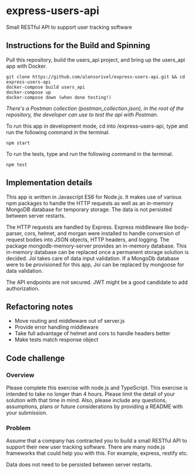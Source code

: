 # express-users-api

Small RESTful API to support user tracking software

## Instructions for the Build and Spinning

Pull this repository, build the users_api project, and bring up the users_api app with Docker.

```
git clone https://github.com/alonsorivel/express-users-api.git && cd express-users-api
docker-compose build users_api
docker-compose up
docker-compose down (when done testing!)
```

_There's a Postman collection (postman_collection.json), in the root of the repository, the developer can use to test the api with Postman._

To run this app in development mode, cd into /express-users-api, type and run the following command in the terminal.

```
npm start
```

To run the tests, type and run the following command in the terminal.

```
npm test
```

## Implementation details

This app is written in Javascript ES6 for Node.js. It makes use of various npm packages to handle the HTTP requests as well as an in-memory MongoDB database for temporary storage. The data is not persisted between server restarts.

The HTTP requests are handled by Express. Express middleware like body-parser, cors, helmet, and morgan were installed to handle conversion of request bodies into JSON objects, HTTP headers, and logging. The package mongodb-memory-server provides an in-memory database. This in-memory database can be replaced once a permanent storage solution is decided. Joi takes care of data input validation. If a MongoDb database were to be provisioned for this app, Joi can be replaced by mongoose for data validation.

The API endpoints are not secured. JWT might be a good candidate to add authorization.

## Refactoring notes

- Move routing and middleware out of server.js
- Provide error handling middleware
- Take full advantage of helmet and cors to handle headers better
- Make tests match response object

## Code challenge

### Overview

Please complete this exercise with node.js and TypeScript. This exercise is intended to take no longer than 4 hours. Please limit the detail of your solution with that time in mind. Also, please include any questions, assumptions, plans or future considerations by providing a README with your submission.

### Problem

Assume that a company has contracted you to build a small RESTful API to support their new user tracking software. There are many node.js frameworks that could help you with this. For example, express, restify etc.

Data does not need to be persisted between server restarts.
